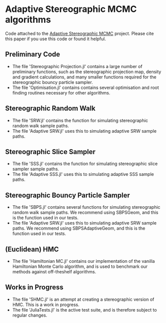 # Adaptive Stereographic MCMC algorithms 

Code attached to the [Adaptive Stereographic MCMC]([url](https://arxiv.org/abs/2408.11780)) project. Please cite this paper if you use this code or found it helpful.

## Preliminary Code

- The file 'Stereographic Projection.jl' contains a large number of preliminary functions, such as the stereographic projection map, density and gradient calculations, and many smaller functions required for the stereographic bouncy particle sampler.
- The file 'Optimisation.jl' contains contains several optimisation and root finding routines necessary for other algorithms.

## Stereographic Random Walk

- The file 'SRW.jl' contains the function for simulating stereographic random walk sample paths.
- The file 'Adaptive SRW.jl' uses this to simulating adaptive SRW sample paths.

## Stereographic Slice Sampler

- The file 'SSS.jl' contains the function for simulating stereographic slice sampler sample paths.
- The file 'Adaptive SSS.jl' uses this to simulating adaptive SSS sample paths.

## Stereographic Bouncy Particle Sampler

- The file 'SBPS.jl' contains several functions for simulating stereographic random walk sample paths. We recommend using SBPSGeom, and this is the function used in our tests.
- The file 'Adaptive SRW.jl' uses this to simulating adaptive SRW sample paths. We recommend using SBPSAdaptiveGeom, and this is the function used in our tests.

## (Euclidean) HMC

- The file 'Hamiltonian MC.jl' contains our implementation of the vanilla Hamiltonian Monte Carlo algorithm, and is used to benchmark our methods against off-theshelf algorithms.

## Works in Progress

- The file 'SHMC.jl' is an attempt at creating a stereographic version of HMC. This is a work in progress.
- The file 'JuliaTests.jl' is the active test suite, and is therefore subject to regular changes.
